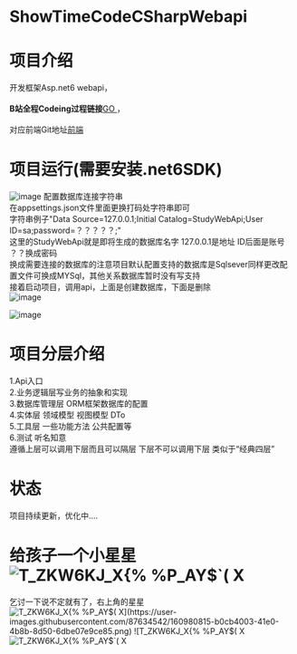 # ShowTimeCodeCSharpWebapi
# 项目介绍
开发框架Asp.net6 webapi，<br/>
<br/>
<b>B站全程Codeing过程链接</b><a href="https://www.bilibili.com/video/BV1ib4y1e7Yd?spm_id_from=333.999.0.0">GO </a>，<br/>
<br/>
对应前端Git地址<a href="https://github.com/FuGuangzhi1/showtimecodeweb">前端</a>
# 项目运行(需要安装.net6SDK)
![image](https://user-images.githubusercontent.com/87634542/163017947-3f1258c9-e1d0-4739-b186-6d5303185d8d.png)
配置数据库连接字符串<br/>
在appsettings.json文件里面更换打码处字符串即可<br/>
字符串例子"Data Source=127.0.0.1;Initial Catalog=StudyWebApi;User ID=sa;password=？？？？？;" <br/>
这里的StudyWebApi就是即将生成的数据库名字 127.0.0.1是地址 ID后面是账号 ？？换成密码<br/>
换成需要连接的数据库的注意项目默认配置支持的数据库是Sqlsever同样更改配置文件可换成MYSql，其他关系数据库暂时没有写支持<br/>
接着启动项目，调用api，上面是创建数据库，下面是删除<br/>
![image](https://user-images.githubusercontent.com/87634542/160977918-fbd0a413-a7ad-4b6c-bc21-71f412700e46.png)
 
![image](https://user-images.githubusercontent.com/87634542/160977027-df0a43c7-d5d5-4058-b253-9bce2455baed.png)
# 项目分层介绍
1.Api入口 <br/>
2.业务逻辑层写业务的抽象和实现 <br/>
3.数据库管理层 ORM框架数据库的配置 <br/>
4.实体层 领域模型 视图模型 DTo <br/>
5.工具层 一些功能方法 公共配置等 <br/>
6.测试 听名知意 <br/>
遵循上层可以调用下层而且可以隔层 下层不可以调用下层 类似于“经典四层” <br/>
# 状态
项目持续更新，优化中....
# 给孩子一个小星星![T_ZKW6KJ_X{% %P_AY$`( X](https://user-images.githubusercontent.com/87634542/160980828-5dd6691b-db15-4152-9916-8acd2c4cf324.png)

乞讨一下说不定就有了，右上角的星星![T_ZKW6KJ_X{% %P_AY$`( X](https://user-images.githubusercontent.com/87634542/160980815-b0cb4003-41e0-4b8b-8d50-6dbe07e9ce85.png)
![T_ZKW6KJ_X{% %P_AY$`( X](https://user-images.githubusercontent.com/87634542/160980816-8e0042f5-3115-463c-8580-c4a22a1df18f.png)
![T_ZKW6KJ_X{% %P_AY$`( X](https://user-images.githubusercontent.com/87634542/160980817-a17fd390-e031-4dff-a907-26b5634545ed.png)
